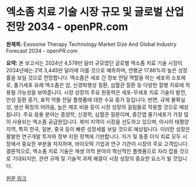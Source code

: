 # 엑소좀 치료 기술 시장 규모 및 글로벌 산업 전망 2034 - openPR.com

**원제목:** Exosome Therapy Technology Market Size And Global Industry Forecast 2034 - openPR.com

**요약:** 본 보고서는 2024년 4,578만 달러 규모였던 글로벌 엑소좀 치료 기술 시장이 2034년에는 2억 3,445만 달러에 이를 것으로 예측하며, 연평균 17.86%의 높은 성장률을 보일 것으로 전망합니다.  엑소좀은 세포 간 정보 전달 역할을 하는 세포외 소포체로, 줄기세포 유래 엑소좀은 암, 신경퇴행성 질환, 심혈관 질환 등 다양한 질병 치료에 적용될 가능성을 보여줍니다.  시장 성장의 주요 원동력은 세포-무세포 치료 기술의 발전, 만성 질환 증가, 표적 약물 전달 플랫폼에 대한 수요 증가 등입니다.  반면, 규제 불확실성, 생산 확장의 어려움, 높은 제조 비용 등이 시장 성장의 걸림돌로 작용할 것으로 예상됩니다.  주요 응용 분야는 종양학, 신경학, 심혈관 질환이며, 중간엽 줄기세포가 가장 많이 사용되는 엑소좀 공급원입니다.  북미 지역이 시장을 선도하고 있으며, 아시아 태평양 지역, 특히 한국, 일본, 중국 등이 빠른 성장세를 보일 것으로 예상됩니다.  이러한 성장은 활발한 연구개발 투자와 정부 지원 정책에 기반합니다.  자가 및 동종 이식 치료 모두 시장에서 중요한 부분을 차지하며, 바이오텍 기업과 연구 기관이 시장의 주요 고객입니다.  결론적으로, 엑소좀 치료 기술은 재생 의학 분야의 혁신적인 플랫폼으로 자리 잡을 것으로 기대되지만, 관련 규제 및 기술적 과제 해결이 시장 성장의 중요한 요소가 될 것입니다.

[원문 링크](https://www.openpr.com/news/4112572/exosome-therapy-technology-market-size-and-global-industry)
